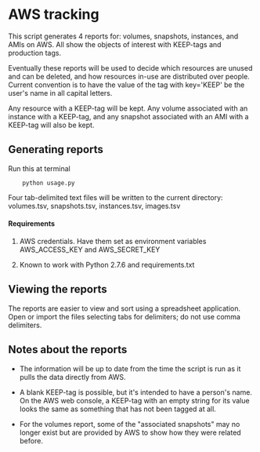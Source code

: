 # AWS tracking

This script generates 4 reports for: volumes, snapshots, instances, and AMIs on AWS.
All show the objects of interest with KEEP-tags and production tags.

Eventually these reports will be used to decide which resources are unused and can be deleted,
and how resources in-use are distributed over people.
Current convention is to have the value of the tag with key='KEEP' be the user's name in all capital letters.

Any resource with a KEEP-tag will be kept.
Any volume associated with an instance with a KEEP-tag,
and any snapshot associated with an AMI with a KEEP-tag will also be kept.


## Generating reports

Run this at terminal

        python usage.py

Four tab-delimited text files will be written to the current directory:
volumes.tsv, snapshots.tsv, instances.tsv, images.tsv


#### Requirements

1. AWS credentials. Have them set as environment variables
        AWS_ACCESS_KEY and AWS_SECRET_KEY

2. Known to work with Python 2.7.6 and requirements.txt


## Viewing the reports

The reports are easier to view and sort using a spreadsheet application.
Open or import the files selecting tabs for delimiters; do not use comma delimiters.


## Notes about the reports

* The information will be up to date from the time the script is run as it pulls the data directly from AWS.

* A blank KEEP-tag is possible, but it's intended to have a person's name. On the AWS web console, a KEEP-tag with an empty string for its value looks the same as something that has not been tagged at all.

* For the volumes report, some of the "associated snapshots" may no longer exist but are provided by AWS to show how they were related before.
